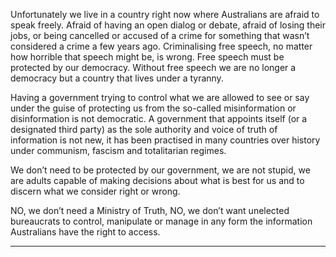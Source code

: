 Unfortunately we live in a country right now where Australians are afraid to speak freely. Afraid of
having an open dialog or debate, afraid of losing their jobs, or being cancelled or accused of a crime
for something that wasn’t considered a crime a few years ago. Criminalising free speech, no matter
how horrible that speech might be, is wrong. Free speech must be protected by our democracy.
Without free speech we are no longer a democracy but a country that lives under a tyranny.

Having a government trying to control what we are allowed to see or say under the guise of protecting
us from the so-called misinformation or disinformation is not democratic. A government that
appoints itself (or a designated third party) as the sole authority and voice of truth of information is
not new, it has been practised in many countries over history under communism, fascism and
totalitarian regimes.

We don’t need to be protected by our government, we are not stupid, we are adults capable of making
decisions about what is best for us and to discern what we consider right or wrong.

NO, we don’t need a Ministry of Truth, NO, we don’t want unelected bureaucrats to control,
manipulate or manage in any form the information Australians have the right to access.


-----

